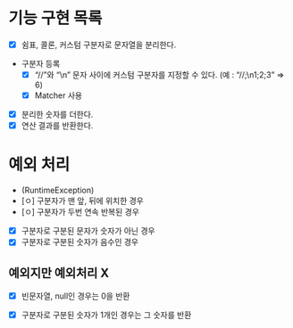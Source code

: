 # 기능 구현 목록
- [x] 쉼표, 콜론, 커스텀 구분자로 문자열을 분리한다.
- 구분자 등록
  - [x] “//”와 “\n” 문자 사이에 커스텀 구분자를 지정할 수 있다. (예 : “//;\n1;2;3” => 6)
  - [x] Matcher 사용
- [x] 분리한 숫자를 더한다.
- [x] 연산 결과를 반환한다.

# 예외 처리 
- (RuntimeException)
- [ㅇ] 구분자가 맨 앞, 뒤에 위치한 경우
- [ㅇ] 구분자가 두번 연속 반복된 경우
- [x] 구분자로 구분된 문자가 숫자가 아닌 경우
- [x] 구분자로 구분된 숫자가 음수인 경우 

## 예외지만 예외처리 X 
- [x] 빈문자열, null인 경우는 0을 반환
- [x] 구분자로 구분된 숫자가 1개인 경우는 그 숫자를 반환

